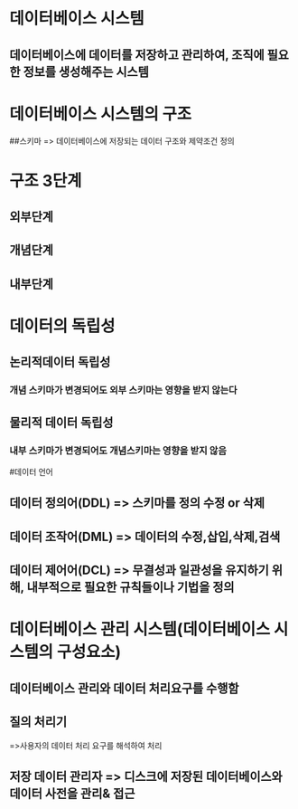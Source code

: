 # 데이터베이스 시스템 
## 데이터베이스에 데이터를 저장하고 관리하여, 조직에 필요한 정보를 생성해주는 시스템

# 데이터베이스 시스템의 구조
##스키마 => 데이터베이스에 저장되는 데이터 구조와 제약조건 정의

# 구조 3단계
## 외부단계

## 개념단계

## 내부단계

# 데이터의 독립성

## 논리적데이터 독립성
### 개념 스키마가 변경되어도 외부 스키마는 영향을 받지 않는다

## 물리적 데이터 독립성 
### 내부 스키마가 변경되어도 개념스키마는 영향을 받지 않음

#데이터 언어

## 데이터 정의어(DDL) => 스키마를 정의 수정 or 삭제

## 데이터 조작어(DML) => 데이터의 수정,삽입,삭제,검색 

## 데이터 제어어(DCL) => 무결성과 일관성을 유지하기 위해, 내부적으로 필요한 규칙들이나 기법을 정의

# 데이터베이스 관리 시스템(데이터베이스 시스템의 구성요소)
## 데이터베이스 관리와 데이터 처리요구를 수행함

## 질의 처리기 
=>사용자의 데이터 처리 요구를 해석하여 처리
## 저장 데이터 관리자 => 디스크에 저장된 데이터베이스와 데이터 사전을 관리& 접근

